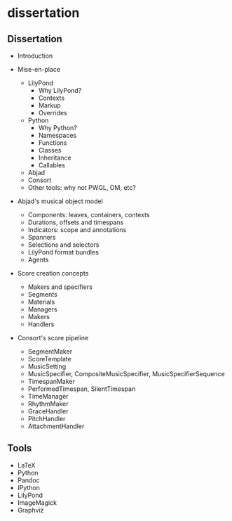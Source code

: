 dissertation
============

## Dissertation

- Introduction

- Mise-en-place
    - LilyPond
        - Why LilyPond?
        - Contexts
        - Markup
        - Overrides
    - Python
        - Why Python?
        - Namespaces
        - Functions
        - Classes
        - Inheritance
        - Callables
    - Abjad
    - Consort
    - Other tools: why not PWGL, OM, etc?

- Abjad's musical object model
    - Components: leaves, containers, contexts
    - Durations, offsets and timespans
    - Indicators: scope and annotations
    - Spanners
    - Selections and selectors
    - LilyPond format bundles
    - Agents

- Score creation concepts
    - Makers and specifiers
    - Segments
    - Materials
    - Managers
    - Makers
    - Handlers

- Consort's score pipeline
    - SegmentMaker
    - ScoreTemplate
    - MusicSetting
    - MusicSpecifier, CompositeMusicSpecifier, MusicSpecifierSequence
    - TimespanMaker
    - PerformedTimespan, SilentTimespan
    - TimeManager
    - RhythmMaker
    - GraceHandler
    - PitchHandler 
    - AttachmentHandler

## Tools

- LaTeX
- Python
- Pandoc
- IPython
- LilyPond
- ImageMagick
- Graphviz